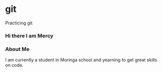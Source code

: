 # git
Practicing git
### Hi there I am Mercy 
### About Me
I am currently a student in Moringa school and yearning to get great skills on code.
